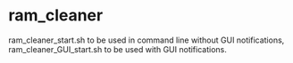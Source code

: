 # ram_cleaner
ram_cleaner_start.sh to be used in command line without GUI notifications,
ram_cleaner_GUI_start.sh to be used with GUI notifications.
